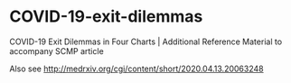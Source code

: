 # COVID-19-exit-dilemmas
COVID-19 Exit Dilemmas in Four Charts | Additional Reference Material to accompany SCMP article

Also see http://medrxiv.org/cgi/content/short/2020.04.13.20063248

